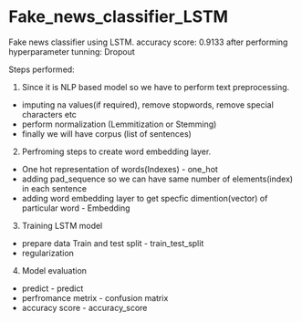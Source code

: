 # Fake_news_classifier_LSTM
Fake news classifier using LSTM.
accuracy score: 0.9133 after performing hyperparameter tunning: Dropout

Steps performed:
1. Since it is NLP based model so we have to perform text preprocessing.
- imputing na values(if required), remove stopwords, remove special characters etc
- perform normalization (Lemmitization or Stemming)
- finally we will have corpus (list of sentences)

2. Perfroming steps to create word embedding layer.
- One hot representation of words(Indexes)  - one_hot
- adding pad_sequence so we can have same number of elements(index) in each sentence
- adding word embedding layer to get specfic dimention(vector) of particular word -  Embedding

3.  Training LSTM model
- prepare data Train and test split - train_test_split
- regularization

4. Model evaluation
- predict - predict 
- perfromance metrix - confusion matrix
- accuracy score - accuracy_score
